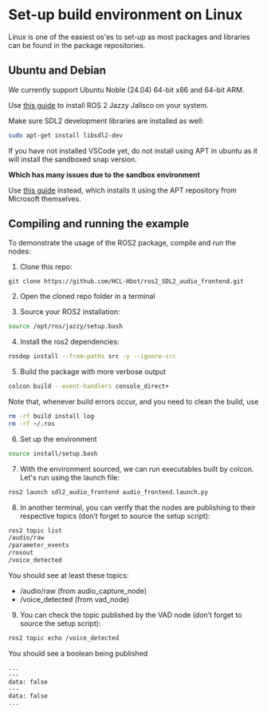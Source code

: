 # Set-up build environment on Linux

Linux is one of the easiest os'es to set-up as most packages and libraries can be found in the package repositories.

## Ubuntu and Debian

We currently support Ubuntu Noble (24.04) 64-bit x86 and 64-bit ARM.

Use [this guide](https://docs.ros.org/en/jazzy/Installation/Ubuntu-Install-Debians.html) to install ROS 2 Jazzy Jalisco on your system.

Make sure SDL2 development libraries are installed as well:

```bash
sudo apt-get install libsdl2-dev
```

If you have not installed VSCode yet, do not install using APT in ubuntu as it will install the sandboxed snap version.

**Which has many issues due to the sandbox environment**

Use [this guide](https://code.visualstudio.com/docs/setup/linux) instead, which installs it using the APT repository from Microsoft themselves.


## Compiling and running the example

To demonstrate the usage of the ROS2 package, compile and run the nodes:

1. Clone this repo:
```
git clone https://github.com/HCL-Hbot/ros2_SDL2_audio_frontend.git
```

2. Open the cloned repo folder in a terminal


3. Source your ROS2 installation:

```bash
source /opt/ros/jazzy/setup.bash
```

4. Install the ros2 dependencies:
```bash
rosdep install --from-paths src -y --ignore-src
```

5. Build the package with more verbose output

```bash
colcon build --event-handlers console_direct+
```

Note that, whenever build errors occur, and you need to clean the build, use

```bash
rm -rf build install log
rm -rf ~/.ros
```

6. Set up the environment

```bash
source install/setup.bash
```

7. With the environment sourced, we can run executables built by colcon. Let's run using the launch file:

```bash
ros2 launch sdl2_audio_frontend audio_frontend.launch.py
```

8. In another terminal, you can verify that the nodes are publishing to their respective topics (don’t forget to source the setup script):
```bash
ros2 topic list
/audio/raw
/parameter_events
/rosout
/voice_detected
```
You should see at least these topics:
- /audio/raw (from audio_capture_node)
- /voice_detected (from vad_node)


9. You can check the topic published by the VAD node (don’t forget to source the setup script):
```bash
ros2 topic echo /voice_detected
```

You should see a boolean being published
```
...
---
data: false
---
data: false
...
```
